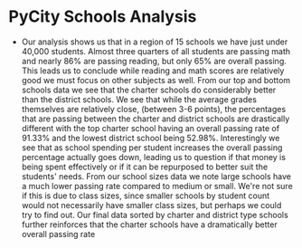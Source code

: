 # PyCity Schools Analysis

- Our analysis shows us that in a region of 15 schools we have just under 40,000 students. Almost three quarters of all students are passing math and nearly 86% are passing reading, but only 65% are overall passing. This leads us to conclude while reading and math scores are relatively good we must focus on other subjects as well. From our top and bottom schools data we see that the charter schools do considerably better than the district schools. We see that while the average grades themselves are relatively close, (between 3-6 points), the percentages that are passing between the charter and district schools are drastically different with the top charter school having an overall passing rate of 91.33% and the lowest district school being 52.98%. Interestingly we see that as school spending per student increases the overall passing percentage actually goes down, leading us to question if that money is being spent effectively or if it can be repurposed to better suit the students' needs. From our school sizes data we note large schools have a much lower passing rate compared to medium or small. We're not sure if this is due to class sizes, since smaller schools by student count would not necessarily have smaller class sizes, but perhaps we could try to find out. Our final data sorted by charter and district type schools further reinforces that the charter schools have a dramatically better overall passing rate
